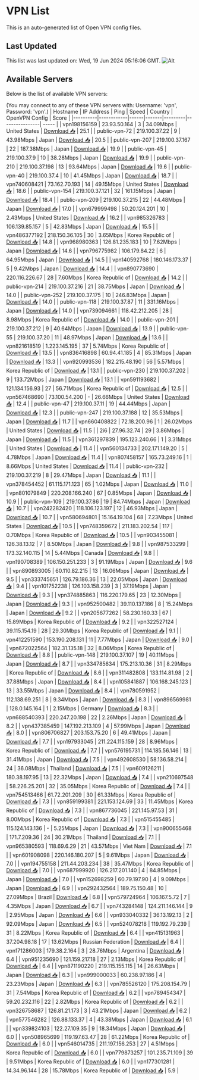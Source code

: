 # VPN List

This is an auto-generated list of Open VPN config files.

## Last Updated

This list was last updated on: Wed, 19 Jun 2024 05:16:06 GMT.
![Alt](https://repobeats.axiom.co/api/embed/186b98318ef1479477931607c1ad7d823f12451f.svg "Repobeats analytics image")

## Available Servers

Below is the list of available VPN servers:

(You may connect to any of these VPN servers with: Username: 'vpn', Password: 'vpn'.)
| Hostname | IP Address | Ping | Speed | Country | OpenVPN Config | Score |
|----------|------------|------|-------|---------|----------------| ----- |
| vpn198156159 | 23.93.50.164 | 3 | 34.09Mbps | United States | [Download 📥](./configs/server_0_US.ovpn) | 25.1 |
| public-vpn-72 | 219.100.37.22 | 9 | 43.98Mbps | Japan | [Download 📥](./configs/server_1_JP.ovpn) | 20.5 |
| public-vpn-207 | 219.100.37.167 | 22 | 187.38Mbps | Japan | [Download 📥](./configs/server_2_JP.ovpn) | 19.9 |
| public-vpn-45 | 219.100.37.9 | 10 | 38.28Mbps | Japan | [Download 📥](./configs/server_3_JP.ovpn) | 19.9 |
| public-vpn-210 | 219.100.37.198 | 13 | 93.64Mbps | Japan | [Download 📥](./configs/server_4_JP.ovpn) | 19.6 |
| public-vpn-40 | 219.100.37.4 | 10 | 41.45Mbps | Japan | [Download 📥](./configs/server_5_JP.ovpn) | 18.7 |
| vpn740608421 | 73.162.70.193 | 14 | 49.15Mbps | United States | [Download 📥](./configs/server_6_US.ovpn) | 18.6 |
| public-vpn-154 | 219.100.37.121 | 32 | 161.15Mbps | Japan | [Download 📥](./configs/server_7_JP.ovpn) | 18.4 |
| public-vpn-209 | 219.100.37.215 | 22 | 44.48Mbps | Japan | [Download 📥](./configs/server_8_JP.ovpn) | 17.0 |
| vpn679999498 | 50.20.124.201 | 10 | 2.43Mbps | United States | [Download 📥](./configs/server_9_US.ovpn) | 16.2 |
| vpn985326783 | 106.139.85.157 | 5 | 42.83Mbps | Japan | [Download 📥](./configs/server_10_JP.ovpn) | 15.5 |
| vpn486377192 | 218.150.36.105 | 30 | 3.65Mbps | Korea Republic of | [Download 📥](./configs/server_11_KR.ovpn) | 14.8 |
| vpn968980363 | 126.81.235.183 | 10 | 7.62Mbps | Japan | [Download 📥](./configs/server_12_JP.ovpn) | 14.6 |
| vpn796775982 | 106.179.84.22 | 6 | 64.95Mbps | Japan | [Download 📥](./configs/server_13_JP.ovpn) | 14.5 |
| vpn140592768 | 180.146.173.37 | 5 | 9.42Mbps | Japan | [Download 📥](./configs/server_14_JP.ovpn) | 14.4 |
| vpn890773690 | 220.116.226.67 | 28 | 7.60Mbps | Korea Republic of | [Download 📥](./configs/server_15_KR.ovpn) | 14.2 |
| public-vpn-214 | 219.100.37.216 | 21 | 38.75Mbps | Japan | [Download 📥](./configs/server_16_JP.ovpn) | 14.0 |
| public-vpn-252 | 219.100.37.175 | 10 | 246.83Mbps | Japan | [Download 📥](./configs/server_17_JP.ovpn) | 14.0 |
| public-vpn-118 | 219.100.37.87 | 11 | 331.16Mbps | Japan | [Download 📥](./configs/server_18_JP.ovpn) | 14.0 |
| vpn739094661 | 118.42.212.205 | 28 | 8.98Mbps | Korea Republic of | [Download 📥](./configs/server_19_KR.ovpn) | 14.0 |
| public-vpn-201 | 219.100.37.212 | 9 | 40.64Mbps | Japan | [Download 📥](./configs/server_20_JP.ovpn) | 13.9 |
| public-vpn-55 | 219.100.37.20 | 11 | 48.97Mbps | Japan | [Download 📥](./configs/server_21_JP.ovpn) | 13.6 |
| vpn821618519 | 1.223.145.195 | 37 | 5.74Mbps | Korea Republic of | [Download 📥](./configs/server_22_KR.ovpn) | 13.5 |
| vpn836416898 | 60.94.41.185 | 4 | 85.31Mbps | Japan | [Download 📥](./configs/server_23_JP.ovpn) | 13.3 |
| vpn920993536 | 182.215.48.190 | 56 | 5.57Mbps | Korea Republic of | [Download 📥](./configs/server_24_KR.ovpn) | 13.1 |
| public-vpn-230 | 219.100.37.202 | 9 | 133.72Mbps | Japan | [Download 📥](./configs/server_25_JP.ovpn) | 13.1 |
| vpn591193682 | 121.134.156.93 | 27 | 56.71Mbps | Korea Republic of | [Download 📥](./configs/server_26_KR.ovpn) | 12.5 |
| vpn567468690 | 73.100.54.200 | - | 26.66Mbps | United States | [Download 📥](./configs/server_27_US.ovpn) | 12.4 |
| public-vpn-47 | 219.100.37.11 | 19 | 44.44Mbps | Japan | [Download 📥](./configs/server_28_JP.ovpn) | 12.3 |
| public-vpn-247 | 219.100.37.188 | 12 | 35.53Mbps | Japan | [Download 📥](./configs/server_29_JP.ovpn) | 11.7 |
| vpn660408822 | 72.18.200.96 | 1 | 26.02Mbps | United States | [Download 📥](./configs/server_30_US.ovpn) | 11.5 |
| 2i6 | 27.96.32.74 | 29 | 3.86Mbps | Japan | [Download 📥](./configs/server_31_JP.ovpn) | 11.5 |
| vpn361297839 | 195.123.240.66 | 1 | 3.31Mbps | United States | [Download 📥](./configs/server_32_US.ovpn) | 11.4 |
| vpn560134733 | 202.171.149.20 | 5 | 4.78Mbps | Japan | [Download 📥](./configs/server_33_JP.ovpn) | 11.4 |
| vpn807458157 | 165.73.249.16 | 1 | 8.66Mbps | United States | [Download 📥](./configs/server_34_US.ovpn) | 11.4 |
| public-vpn-232 | 219.100.37.219 | 8 | 29.47Mbps | Japan | [Download 📥](./configs/server_35_JP.ovpn) | 11.1 |
| vpn378454452 | 61.115.171.123 | 65 | 1.02Mbps | Japan | [Download 📥](./configs/server_36_JP.ovpn) | 11.0 |
| vpn801079849 | 220.208.166.240 | 67 | 0.85Mbps | Japan | [Download 📥](./configs/server_37_JP.ovpn) | 10.9 |
| public-vpn-109 | 219.100.37.86 | 19 | 84.74Mbps | Japan | [Download 📥](./configs/server_38_JP.ovpn) | 10.7 |
| vpn242282420 | 118.106.123.197 | 12 | 46.93Mbps | Japan | [Download 📥](./configs/server_39_JP.ovpn) | 10.7 |
| vpn580694801 | 15.164.19.104 | 68 | 7.23Mbps | United States | [Download 📥](./configs/server_40_US.ovpn) | 10.5 |
| vpn748359672 | 211.183.202.54 | 117 | 0.70Mbps | Korea Republic of | [Download 📥](./configs/server_41_KR.ovpn) | 10.5 |
| vpn903455081 | 126.38.13.12 | 7 | 8.50Mbps | Japan | [Download 📥](./configs/server_42_JP.ovpn) | 9.8 |
| vpn987533299 | 173.32.140.115 | 14 | 5.44Mbps | Canada | [Download 📥](./configs/server_43_CA.ovpn) | 9.8 |
| vpn190708389 | 106.150.251.233 | 3 | 91.19Mbps | Japan | [Download 📥](./configs/server_44_JP.ovpn) | 9.6 |
| vpn890893005 | 60.110.82.215 | 13 | 16.06Mbps | Japan | [Download 📥](./configs/server_45_JP.ovpn) | 9.5 |
| vpn333745651 | 126.79.186.36 | 13 | 22.05Mbps | Japan | [Download 📥](./configs/server_46_JP.ovpn) | 9.4 |
| vpn101752238 | 126.103.158.239 | 3 | 37.19Mbps | Japan | [Download 📥](./configs/server_47_JP.ovpn) | 9.3 |
| vpn374885863 | 116.220.179.65 | 23 | 12.30Mbps | Japan | [Download 📥](./configs/server_48_JP.ovpn) | 9.3 |
| vpn952500482 | 39.110.137.186 | 8 | 15.24Mbps | Japan | [Download 📥](./configs/server_49_JP.ovpn) | 9.2 |
| vpn205677262 | 58.230.160.33 | 67 | 15.89Mbps | Korea Republic of | [Download 📥](./configs/server_50_KR.ovpn) | 9.2 |
| vpn322527124 | 39.115.154.19 | 28 | 29.30Mbps | Korea Republic of | [Download 📥](./configs/server_51_KR.ovpn) | 9.1 |
| vpn412251590 | 153.190.208.131 | 11 | 7.77Mbps | Japan | [Download 📥](./configs/server_52_JP.ovpn) | 9.0 |
| vpn672022564 | 182.31.135.18 | 32 | 8.06Mbps | Korea Republic of | [Download 📥](./configs/server_53_KR.ovpn) | 8.8 |
| public-vpn-148 | 219.100.37.107 | 19 | 40.11Mbps | Japan | [Download 📥](./configs/server_54_JP.ovpn) | 8.7 |
| vpn334785634 | 175.213.10.36 | 31 | 8.29Mbps | Korea Republic of | [Download 📥](./configs/server_55_KR.ovpn) | 8.6 |
| vpn311482808 | 133.114.81.98 | 2 | 37.88Mbps | Japan | [Download 📥](./configs/server_56_JP.ovpn) | 8.4 |
| vpn105841887 | 106.168.245.123 | 13 | 33.55Mbps | Japan | [Download 📥](./configs/server_57_JP.ovpn) | 8.4 |
| vpn780591952 | 112.138.69.251 | 8 | 9.34Mbps | Japan | [Download 📥](./configs/server_58_JP.ovpn) | 8.3 |
| vpn896569981 | 128.0.145.164 | 1 | 2.15Mbps | Germany | [Download 📥](./configs/server_59_DE.ovpn) | 8.3 |
| vpn688540393 | 220.247.20.198 | 22 | 2.26Mbps | Japan | [Download 📥](./configs/server_60_JP.ovpn) | 8.2 |
| vpn437385459 | 147.192.213.109 | 4 | 57.99Mbps | Japan | [Download 📥](./configs/server_61_JP.ovpn) | 8.0 |
| vpn806706827 | 203.153.75.20 | 6 | 49.41Mbps | Japan | [Download 📥](./configs/server_62_JP.ovpn) | 7.7 |
| vpn197933045 | 211.224.115.159 | 28 | 8.96Mbps | Korea Republic of | [Download 📥](./configs/server_63_KR.ovpn) | 7.7 |
| vpn576195731 | 114.185.56.146 | 13 | 31.41Mbps | Japan | [Download 📥](./configs/server_64_JP.ovpn) | 7.5 |
| vpn492608530 | 58.136.58.214 | 24 | 36.08Mbps | Thailand | [Download 📥](./configs/server_65_TH.ovpn) | 7.5 |
| vpn609126211 | 180.38.197.95 | 13 | 22.32Mbps | Japan | [Download 📥](./configs/server_66_JP.ovpn) | 7.4 |
| vpn210697548 | 58.226.25.201 | 32 | 35.05Mbps | Korea Republic of | [Download 📥](./configs/server_67_KR.ovpn) | 7.4 |
| vpn754513466 | 61.72.201.209 | 30 | 61.33Mbps | Korea Republic of | [Download 📥](./configs/server_68_KR.ovpn) | 7.3 |
| vpn859199381 | 221.153.124.69 | 33 | 11.45Mbps | Korea Republic of | [Download 📥](./configs/server_69_KR.ovpn) | 7.3 |
| vpn867736045 | 221.145.97.53 | 31 | 8.00Mbps | Korea Republic of | [Download 📥](./configs/server_70_KR.ovpn) | 7.3 |
| vpn515455485 | 115.124.143.136 | - | 5.25Mbps | Japan | [Download 📥](./configs/server_71_JP.ovpn) | 7.3 |
| vpn900655468 | 171.7.209.36 | 24 | 30.21Mbps | Thailand | [Download 📥](./configs/server_72_TH.ovpn) | 7.1 |
| vpn965380593 | 118.69.6.29 | 21 | 43.57Mbps | Viet Nam | [Download 📥](./configs/server_73_VN.ovpn) | 7.1 |
| vpn601908098 | 220.146.180.207 | 5 | 9.61Mbps | Japan | [Download 📥](./configs/server_74_JP.ovpn) | 7.0 |
| vpn194755158 | 211.44.203.234 | 38 | 35.47Mbps | Korea Republic of | [Download 📥](./configs/server_75_KR.ovpn) | 7.0 |
| vpn687999920 | 126.217.201.140 | 4 | 84.85Mbps | Japan | [Download 📥](./configs/server_76_JP.ovpn) | 7.0 |
| vpn152698259 | 60.79.197.90 | 4 | 9.09Mbps | Japan | [Download 📥](./configs/server_77_JP.ovpn) | 6.9 |
| vpn292432564 | 189.75.150.48 | 10 | 27.09Mbps | Brazil | [Download 📥](./configs/server_78_BR.ovpn) | 6.8 |
| vpn579724964 | 106.167.5.72 | 7 | 4.35Mbps | Japan | [Download 📥](./configs/server_79_JP.ovpn) | 6.7 |
| vpn743284148 | 124.211.146.144 | 9 | 2.95Mbps | Japan | [Download 📥](./configs/server_80_JP.ovpn) | 6.6 |
| vpn933040332 | 36.13.192.13 | 2 | 92.09Mbps | Japan | [Download 📥](./configs/server_81_JP.ovpn) | 6.5 |
| vpn524078218 | 119.192.79.239 | 31 | 8.22Mbps | Korea Republic of | [Download 📥](./configs/server_82_KR.ovpn) | 6.4 |
| vpn415131963 | 37.204.98.18 | 17 | 13.62Mbps | Russian Federation | [Download 📥](./configs/server_83_RU.ovpn) | 6.4 |
| vpn171286003 | 179.38.2.164 | 3 | 28.76Mbps | Argentina | [Download 📥](./configs/server_84_AR.ovpn) | 6.4 |
| vpn951235690 | 121.159.217.18 | 27 | 2.13Mbps | Korea Republic of | [Download 📥](./configs/server_85_KR.ovpn) | 6.4 |
| vpn871190220 | 219.115.155.115 | 14 | 26.63Mbps | Japan | [Download 📥](./configs/server_86_JP.ovpn) | 6.3 |
| vpn999000033 | 60.238.97.186 | 4 | 23.23Mbps | Japan | [Download 📥](./configs/server_87_JP.ovpn) | 6.3 |
| vpn785526120 | 175.208.154.79 | 31 | 7.54Mbps | Korea Republic of | [Download 📥](./configs/server_88_KR.ovpn) | 6.2 |
| vpn789454347 | 59.20.232.116 | 22 | 2.82Mbps | Korea Republic of | [Download 📥](./configs/server_89_KR.ovpn) | 6.2 |
| vpn326758687 | 126.81.21.173 | 3 | 43.21Mbps | Japan | [Download 📥](./configs/server_90_JP.ovpn) | 6.2 |
| vpn577546282 | 126.88.133.37 | 4 | 43.38Mbps | Japan | [Download 📥](./configs/server_91_JP.ovpn) | 6.1 |
| vpn339824103 | 122.27.109.35 | 9 | 18.34Mbps | Japan | [Download 📥](./configs/server_92_JP.ovpn) | 6.0 |
| vpn508965699 | 119.197.63.47 | 28 | 61.22Mbps | Korea Republic of | [Download 📥](./configs/server_93_KR.ovpn) | 6.0 |
| vpn546014735 | 211.197.156.253 | 27 | 4.51Mbps | Korea Republic of | [Download 📥](./configs/server_94_KR.ovpn) | 6.0 |
| vpn779873257 | 101.235.71.109 | 39 | 9.51Mbps | Korea Republic of | [Download 📥](./configs/server_95_KR.ovpn) | 6.0 |
| vpn177301281 | 14.34.96.144 | 28 | 15.78Mbps | Korea Republic of | [Download 📥](./configs/server_96_KR.ovpn) | 5.9 |
